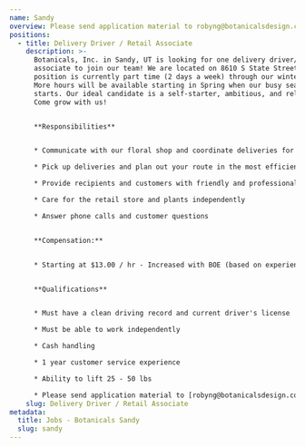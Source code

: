 ```yaml
---
name: Sandy
overview: Please send application material to robyng@botanicalsdesign.com
positions:
  - title: Delivery Driver / Retail Associate
    description: >-
      Botanicals, Inc. in Sandy, UT is looking for one delivery driver/retail
      associate to join our team! We are located on 8610 S State Street. This
      position is currently part time (2 days a week) through our winter hours.
      More hours will be available starting in Spring when our busy season
      starts. Our ideal candidate is a self-starter, ambitious, and reliable.
      Come grow with us!


      **Responsibilities**


      * Communicate with our floral shop and coordinate deliveries for the day.

      * Pick up deliveries and plan out your route in the most efficient way

      * Provide recipients and customers with friendly and professional customer service

      * Care for the retail store and plants independently

      * Answer phone calls and customer questions


      **Compensation:** 


      * Starting at $13.00 / hr - Increased with BOE (based on experience)


      **Qualifications**


      * Must have a clean driving record and current driver's license

      * Must be able to work independently

      * Cash handling

      * 1 year customer service experience

      * Ability to lift 25 - 50 lbs

      * Please send application material to [robyng@botanicalsdesign.com](mailto:robyng@botanicalsdesign.com)
    slug: Delivery Driver / Retail Associate
metadata:
  title: Jobs - Botanicals Sandy
  slug: sandy
---
```

